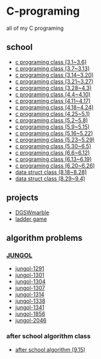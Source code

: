 # C-programing
all of my C programing

## school
* [c programing class (3.1~3.6)](https://github.com/codingbotPark/C-programing/blob/main/c%20programing%20class%20(3.1~3.6).c)
* [c programing class (3.7~3.13)](https://github.com/codingbotPark/C-programing/blob/main/c%20programing%20class%20(3.7~3.13).c)
* [c programing class (3.14~3.20)](https://github.com/codingbotPark/C-programing/blob/main/c%20programing%20class%20(3.14~3.20).c)
* [c programing class (3.21~3.27)](https://github.com/codingbotPark/C-programing/blob/main/c%20programing%20class%20(3.21~3.27).c)
* [c programing class (3.28~4.3)](https://github.com/codingbotPark/C-programing/blob/main/c%20programing%20class%20(3.28~4.3).c)
* [c programing class (4.4~4.10)](https://github.com/codingbotPark/C-programing/blob/main/c%20programing%20class%20(4.4~4.10).c)
* [c programing class (4.11~4.17)](https://github.com/codingbotPark/C-programing/blob/main/c%20programing%20class%20(4.11~4.17).c)
* [c programing class (4.18~4.24)](https://github.com/codingbotPark/C-programing/blob/main/c%20programing%20class%20(4.18~4.24).c)
* [c programing class (4.25~5.1)](https://github.com/codingbotPark/C-programing/blob/main/c%20programing%20class%20(4.25~5.1).c)
* [c programing class (5.2~5.8)](https://github.com/codingbotPark/C-programing/blob/main/c%20programing%20class%20(5.2~5.8).c)
* [c programing class (5.9~5.15)](https://github.com/codingbotPark/C-programing/blob/main/c%20programing%20class%20(5.9~5.15).c)
* [c programing class (5.16~5.22)](https://github.com/codingbotPark/C-programing/blob/main/c%20programing%20class%20(5.16~5.22).c)
* [c programing class (5.23~5.29)](https://github.com/codingbotPark/C-programing/blob/main/c%20programing%20class%20(5.23~5.29).c)
* [c programing class (5.30~6.5)](https://github.com/codingbotPark/C-programing/blob/main/c%20programing%20class%20(5.30~6.5).c)
* [c programing class (6.6~6.12)](https://github.com/codingbotPark/C-programing/blob/main/c%20programing%20class%20(6.6~6.12).c)
* [c programing class (6.13~6.19)](https://github.com/codingbotPark/C-programing/blob/main/c%20programing%20class%20(6.13~6.19).c)
* [c programing class (6.20~6.26)](https://github.com/codingbotPark/C-programing/blob/main/c%20programing%20class%20(6.20~6.26).c)
* [data struct class (8.18~8.28)](https://github.com/codingbotPark/C-programing/blob/main/data%20struct%20class%20(8.18~8.28).c)
* [data struct class (8.29~9.4)](https://github.com/codingbotPark/C-programing/blob/main/data%20struct%20class%20(8.29~9.4).c)

## projects
* [DGSWmarble](https://github.com/codingbotPark/C-programing/blob/main/DGSWmarble.c)
* [ladder game](https://github.com/codingbotPark/C-programing/blob/main/ladder%20game.c)

## algorithm problems
### <a href = "https://github.com/codingbotPark/C-programing/blob/main/jungol-2046.c" target = "_blank" title = "참고자료">JUNGOL</a>
* [jungol-1291](https://github.com/codingbotPark/C-programing/blob/main/jungol-1291.c)
* [jungol-1301](https://github.com/codingbotPark/C-programing/blob/main/jungol-1303.c)
* [jungol-1304](https://github.com/codingbotPark/C-programing/blob/main/jungol-1304.c)
* [jungol-1307](https://github.com/codingbotPark/C-programing/blob/main/jungol-1307.c)
* [jungol-1314](https://github.com/codingbotPark/C-programing/blob/main/jungol-1314.c)
* [jungol-1338](https://github.com/codingbotPark/C-programing/blob/main/jungol-1338.c)
* [jungol-1341](https://github.com/codingbotPark/C-programing/blob/main/jungol-1341.c)
* [jungol-1856](https://github.com/codingbotPark/C-programing/blob/main/jungol-1856.c)
* [jungol-2046](https://github.com/codingbotPark/C-programing/blob/main/jungol-2046.c)

### after school algorithm class
* [after school algorithm (9.15)](https://github.com/codingbotPark/C-programing/blob/main/after%20school%20algorithm%20class%20(9.15).c)
